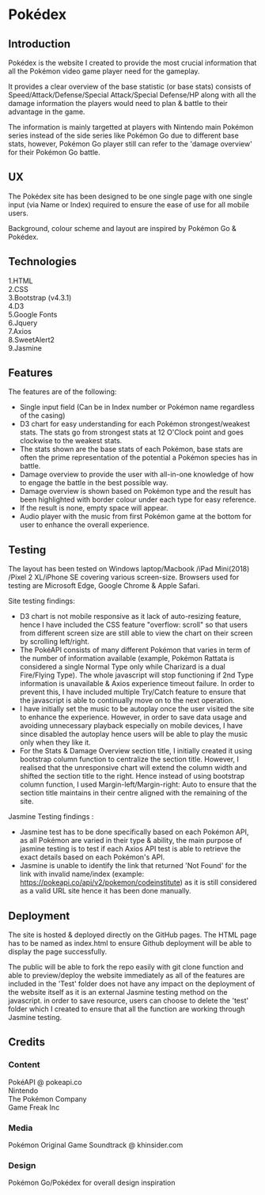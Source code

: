 # Pokédex

## Introduction
Pokédex is the website I created to provide the most crucial information that all the Pokémon video game player need for the gameplay.  

It provides a clear overview of the base statistic (or base stats) consists of Speed/Attack/Defense/Special Attack/Special Defense/HP along with all the damage information the players would need to plan & battle to their advantage in the game. 

The information is mainly targetted at players with Nintendo main Pokémon series instead of the side series like Pokémon Go due to different base stats, however, Pokémon Go player still can refer to the 'damage overview' for their Pokémon Go battle.

## UX
The Pokédex site has been designed to be one single page with one single input (via Name or Index) required to ensure the ease of use for all mobile users.  

Background, colour scheme and layout are inspired by Pokémon Go & Pokédex.

## Technologies
1.HTML  
2.CSS  
3.Bootstrap (v4.3.1)  
4.D3  
5.Google Fonts  
6.Jquery  
7.Axios  
8.SweetAlert2  
9.Jasmine

## Features
The features are of the following:  
- Single input field (Can be in Index number or Pokémon name regardless of the casing)
- D3 chart for easy understanding for each Pokémon strongest/weakest stats. The stats go from strongest stats at 12 O'Clock point and goes clockwise to the weakest stats.
- The stats shown are the base stats of each Pokémon, base stats are often the prime representation of the potential a Pokémon species has in battle.
- Damage overview to provide the user with all-in-one knowledge of how to engage the battle in the best possible way.
- Damage overview is shown based on Pokémon type and the result has been highlighted with border colour under each type for easy reference.
- If the result is none, empty space will appear.
- Audio player with the music from first Pokémon game at the bottom for user to enhance the overall experience.

## Testing
The layout has been tested on Windows laptop/Macbook /iPad Mini(2018) /Pixel 2 XL/iPhone SE covering various screen-size. Browsers used for testing are Microsoft Edge, Google Chrome & Apple Safari.

Site testing findings:  
- D3 chart is not mobile responsive as it lack of auto-resizing feature, hence I have included the CSS feature "overflow: scroll" so that users from different screen size are still able to view the chart on their screen by scrolling left/right.
- The PokéAPI consists of many different Pokémon that varies in term of the number of information available (example, Pokémon Rattata is considered a single Normal Type only while Charizard is a dual Fire/Flying Type). The whole javascript will stop functioning if 2nd Type information is unavailable & Axios experience timeout failure.
In order to prevent this, I have included multiple Try/Catch feature to ensure that the javascript is able to continually move on to the next operation. 
- I have initially set the music to be autoplay once the user visited the site to enhance the experience. However, in order to save data usage and avoiding unnecessary playback especially on mobile devices, I have since disabled the autoplay hence users will be able to play the music only when they like it.
- For the Stats & Damage Overview section title, I initially created it using bootstrap column function to centralize the section title. However, I realised that the unresponsive chart will extend the column width and shifted the section title to the right. Hence instead of using bootstrap column function, I used Margin-left/Margin-right: Auto to ensure that the section title maintains in their centre aligned with the remaining of the site.

Jasmine Testing findings : 
- Jasmine test has to be done specifically based on each Pokémon API, as all Pokémon are varied in their type & ability, the main purpose of jasmine testing is to test if each Axios API test is able to retrieve the exact details based on each Pokémon's API.
- Jasmine is unable to identify the link that returned 'Not Found' for the link with invalid name/index (example: https://pokeapi.co/api/v2/pokemon/codeinstitute) as it is still considered as a valid URL site hence it has been done manually.

## Deployment
The site is hosted & deployed directly on the GitHub pages. The HTML page has to be named as index.html to ensure Github deployment will be able to display the page successfully.

The public will be able to fork the repo easily with git clone function and able to preview/deploy the website immediately as all of the features are included in the 
'Test' folder does not have any impact on the deployment of the website itself as it is an external Jasmine testing method on the javascript.
in order to save resource, users can choose to delete the 'test' folder which I created to ensure that all the function are working through Jasmine testing.

## Credits 

### Content 
PokéAPI @ pokeapi.co  
Nintendo  
The Pokémon Company  
Game Freak Inc  

### Media
Pokémon Original Game Soundtrack @ khinsider.com

### Design
Pokémon Go/Pokédex for overall design inspiration